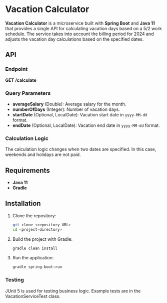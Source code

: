 # Vacation Calculator

**Vacation Calculator** is a microservice built with **Spring Boot** and **Java 11** that provides a single API for calculating vacation days based on a 5/2 work schedule. The service takes into account the billing period for 2024 and adjusts the vacation day calculations based on the specified dates.

## API

### Endpoint

**GET /calculate**

### Query Parameters

- **averageSalary** (Double): Average salary for the month.
- **numberOfDays** (Integer): Number of vacation days.
- **startDate** (Optional, LocalDate): Vacation start date in `yyyy-MM-dd` format.
- **endDate** (Optional, LocalDate): Vacation end date in `yyyy-MM-dd` format.

### Calculation Logic

The calculation logic changes when two dates are specified. In this case, weekends and holidays are not paid.

## Requirements

- **Java 11**
- **Gradle**

## Installation

1. Clone the repository:

   ```bash
   git clone <repository-URL>
   cd <project-directory>

2. Build the project with Gradle:

   ```bash
   gradle clean install

3. Run the application:
   
   ```bash
   gradle spring-boot:run

### Testing
JUnit 5 is used for testing business logic. Example tests are in the VacationServiceTest class.



